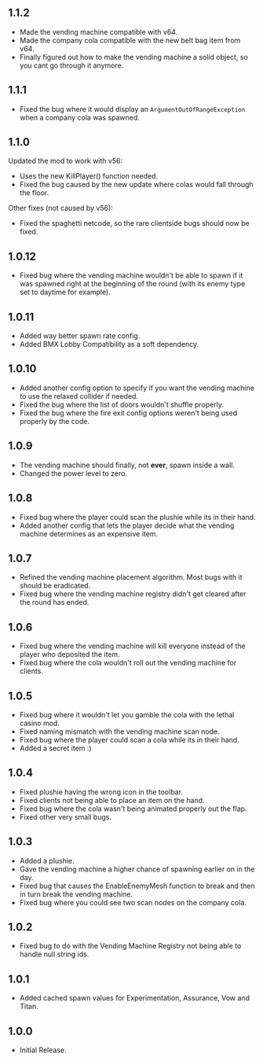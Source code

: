 ## 1.1.2
* Made the vending machine compatible with v64.
* Made the company cola compatible with the new belt bag item from v64.
* Finally figured out how to make the vending machine a solid object, so you cant go through it anymore.

## 1.1.1
* Fixed the bug where it would display an `ArgumentOutOfRangeException` when a company cola was spawned.

## 1.1.0
Updated the mod to work with v56:
* Uses the new KillPlayer() function needed.
* Fixed the bug caused by the new update where colas would fall through the floor.

Other fixes (not caused by v56):
* Fixed the spaghetti netcode, so the rare clientside bugs should now be fixed.

## 1.0.12
* Fixed bug where the vending machine wouldn't be able to spawn if it was spawned right at the beginning of the round (with its enemy type set to daytime for example).

## 1.0.11
* Added way better spawn rate config.
* Added BMX Lobby Compatibility as a soft dependency.

## 1.0.10
* Added another config option to specify if you want the vending machine to use the relaxed collider if needed.
* Fixed the bug where the list of doors wouldn't shuffle properly.
* Fixed the bug where the fire exit config options weren't being used properly by the code.

## 1.0.9
* The vending machine should finally, not **ever**, spawn inside a wall.
* Changed the power level to zero.

## 1.0.8
* Fixed bug where the player could scan the plushie while its in their hand.
* Added another config that lets the player decide what the vending machine determines as an expensive item.

## 1.0.7
* Refined the vending machine placement algorithm. Most bugs with it should be eradicated.
* Fixed bug where the vending machine registry didn't get cleared after the round has ended.

## 1.0.6
* Fixed bug where the vending machine will kill everyone instead of the player who deposited the item.
* Fixed bug where the cola wouldn't roll out the vending machine for clients.

## 1.0.5
* Fixed bug where it wouldn't let you gamble the cola with the lethal casino mod.
* Fixed naming mismatch with the vending machine scan node.
* Fixed bug where the player could scan a cola while its in their hand.
* Added a secret item :)

## 1.0.4
* Fixed plushie having the wrong icon in the toolbar.
* Fixed clients not being able to place an item on the hand.
* Fixed bug where the cola wasn't being animated properly out the flap.
* Fixed other very small bugs.

## 1.0.3
* Added a plushie.
* Gave the vending machine a higher chance of spawning earlier on in the day.
* Fixed bug that causes the EnableEnemyMesh function to break and then in turn break the vending machine.
* Fixed bug where you could see two scan nodes on the company cola.

## 1.0.2
* Fixed bug to do with the Vending Machine Registry not being able to handle null string ids.

## 1.0.1
* Added cached spawn values for Experimentation, Assurance, Vow and Titan.

## 1.0.0
* Initial Release.